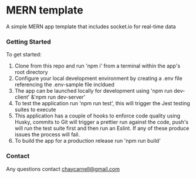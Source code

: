 # MERN template

A simple MERN app template that includes socket.io for real-time data

### Getting Started

To get started:

1. Clone from this repo and run 'npm i' from a terminal within the app's root directory
2. Configure your local development environment by creating a .env file referencing the .env-sample file incldued
3. The app can be launched locally for development using 'npm run dev-client' &'npm run dev-server'
4. To test the application run 'npm run test', this will trigger the Jest testing suites to execute
5. This application has a couple of hooks to enforce code quality using Husky, commits to Git will trigger a prettier run against the code, push's will run the test suite first and then run an Eslint. If any of these produce issues the process will fail.
6. To build the app for a production release run 'npm run build'

### Contact

Any questions contact chaycarnell@gmail.com
